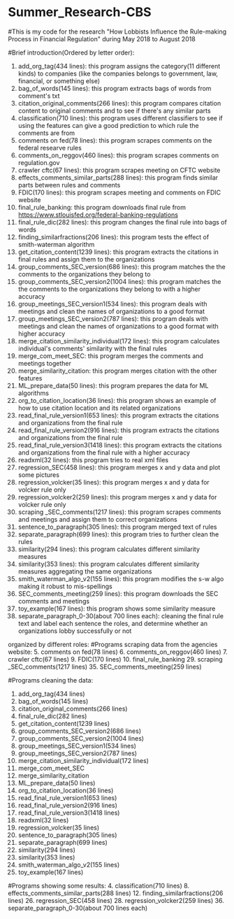 # Summer_Research-CBS
#This is my code for the research "How Lobbists Influence the Rule-making Process in Financial Regulation" during May 2018 to August 2018




#Brief introduction(Ordered by letter order):
1. add_org_tag(434 lines): this program assigns the category(11 different kinds) to companies (like the companies belongs to government, law, financial, or something else) 
2. bag_of_words(145 lines): this program extracts bags of words from comment's txt
3. citation_original_comments(266 lines): this program compares citation content to original comments and to see if there's any similar parts
4. classification(710 lines): this program uses different classifiers to see if using the features can give a good prediction to which rule the comments are from
5. comments on fed(78 lines): this program scrapes comments on the federal researve rules
6. comments_on_reggov(460 lines): this program scrapes comments on regulation.gov
7. crawler cftc(67 lines): this program scrapes meeting on CFTC website
8. effects_comments_similar_parts(288 lines): this program finds similar parts between rules and comments
9. FDIC(170 lines): this program scrapes meeting and comments on FDIC website
10. final_rule_banking: this program downloads final rule from https://www.stlouisfed.org/federal-banking-regulations
11. final_rule_dic(282 lines): this program changes the final rule into bags of words
12. finding_similarfractions(206 lines): this program tests the effect of smith-waterman algorithm
13. get_citation_content(1239 lines): this program extracts the citations in final rules and assign them to the organizations
14. group_comments_SEC_version(686 lines): this program matches the the comments to the organizations they belong to 
14. group_comments_SEC_version2(1004 lines): this program matches the the comments to the organizations they belong to with a higher accuracy
15. group_meetings_SEC_version1(534 lines): this program deals with meetings and clean the names of organizations to a good format
16. group_meetings_SEC_version2(787 lines): this program deals with meetings and clean the names of organizations to a good format with higher accuracy
17. merge_citation_similarity_individual(172 lines): this program calculates individual's comments' similarity with the final rules
18. merge_com_meet_SEC: this program merges the comments and meetings together
19. merge_similarity_citation: this program merges citation with the other features
20. ML_prepare_data(50 lines): this program prepares the data for ML algorithms
21. org_to_citation_location(36 lines): this program shows an example of how to use citation location and its related organizations
22. read_final_rule_version1(653 lines): this program extracts the citations and organizations from the final rule
23. read_final_rule_version2(916 lines): this program extracts the citations and organizations from the final rule
24. read_final_rule_version3(1418 lines): this program extracts the citations and organizations from the final rule with a higher accuracy
25. readxml(32 lines): this program tries to real xml files
26. regression_SEC(458 lines): this program merges x and y data and plot some pictures
27. regression_volcker(35 lines): this program merges x and y data for volcker rule only
28. regression_volcker2(259 lines): this program merges x and y data for volcker rule only
29. scraping _SEC_comments(1217 lines): this program scrapes comments and meetings and assign them to correct organizations
30. sentence_to_paragraph(305 lines): this program merged text of rules
31. separate_paragraph(699 lines): this program tries to further clean the rules
32. similarity(294 lines): this program calculates different similarity measures
33. similarity(353 lines): this program calculates different similarity measures aggregating the same organizations
34. smith_waterman_algo_v2(155 lines): this program modifies the s-w algo making it robust to mis-spellings
35. SEC_comments_meeting(259 lines): this program downloads the SEC comments and meetings
35. toy_example(167 lines): this program shows some similarity measure
36. separate_paragraph_0-30(about 700 lines each): cleaning the final rule text and label each sentence the roles, and determine whether an organizations lobby successfully or not




organized by different roles:
#Programs scraping data from the agencies website:
5. comments on fed(78 lines)
6. comments_on_reggov(460 lines)
7. crawler cftc(67 lines)
9. FDIC(170 lines)
10. final_rule_banking
29. scraping _SEC_comments(1217 lines)
35. SEC_comments_meeting(259 lines)


#Programs cleaning the data:
1. add_org_tag(434 lines)
2. bag_of_words(145 lines)
3. citation_original_comments(266 lines)
11. final_rule_dic(282 lines)
13. get_citation_content(1239 lines)
14. group_comments_SEC_version2(686 lines)
14. group_comments_SEC_version2(1004 lines)
15. group_meetings_SEC_version1(534 lines)
16. group_meetings_SEC_version2(787 lines)
17. merge_citation_similarity_individual(172 lines)
18. merge_com_meet_SEC
19. merge_similarity_citation
20. ML_prepare_data(50 lines)
21. org_to_citation_location(36 lines)
22. read_final_rule_version1(653 lines)
23. read_final_rule_version2(916 lines)
24. read_final_rule_version3(1418 lines)
25. readxml(32 lines)
27. regression_volcker(35 lines)
30. sentence_to_paragraph(305 lines)
31. separate_paragraph(699 lines)
32. similarity(294 lines)
33. similarity(353 lines)
34. smith_waterman_algo_v2(155 lines)
35. toy_example(167 lines)


#Programs showing some results:
4. classification(710 lines)
8. effects_comments_similar_parts(288 lines)
12. finding_similarfractions(206 lines)
26. regression_SEC(458 lines)
28. regression_volcker2(259 lines)
36. separate_paragraph_0-30(about 700 lines each)




















